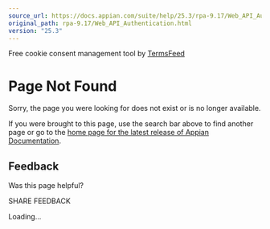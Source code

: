 ```yaml
---
source_url: https://docs.appian.com/suite/help/25.3/rpa-9.17/Web_API_Authentication.html
original_path: rpa-9.17/Web_API_Authentication.html
version: "25.3"
---
```


Free cookie consent management tool by [TermsFeed](https://www.termsfeed.com/)

# Page Not Found

Sorry, the page you were looking for does not exist or is no longer available.

If you were brought to this page, use the search bar above to find another page or go to the [home page for the latest release of Appian Documentation](https://docs.appian.com/suite/help/latest/).

## Feedback

Was this page helpful?

SHARE FEEDBACK

Loading...